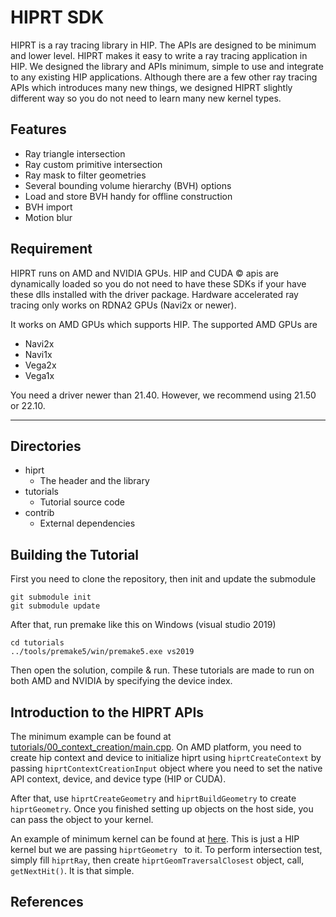 # HIPRT SDK

HIPRT is a ray tracing library in HIP. The APIs are designed to be minimum and lower level. HIPRT makes it easy to write a ray tracing application in HIP. We designed the library and APIs minimum, simple to use and integrate to any existing HIP applications. Although there are a few other ray tracing APIs which introduces many new things, we designed HIPRT slightly different way so you do not need to learn many new kernel types. 


## Features

- Ray triangle intersection
- Ray custom primitive intersection
- Ray mask to filter geometries
- Several bounding volume hierarchy (BVH) options
- Load and store BVH handy for offline construction
- BVH import
- Motion blur

## Requirement

HIPRT runs on AMD and NVIDIA GPUs. HIP and CUDA &copy; apis are dynamically loaded so you do not need to have these SDKs if your have these dlls installed with the driver package. Hardware accelerated ray tracing only works on RDNA2 GPUs (Navi2x or newer). 

It works on AMD GPUs which supports HIP. The supported AMD GPUs are 

- Navi2x
- Navi1x
- Vega2x
- Vega1x

You need a driver newer than 21.40. However, we recommend using 21.50 or 22.10.

----


## Directories

- hiprt
  - The header and the library
- tutorials
  - Tutorial source code
- contrib
  - External dependencies


## Building the Tutorial


First you need to clone the repository, then init and update the submodule

````
git submodule init
git submodule update
````

After that, run premake like this on Windows (visual studio 2019)

````
cd tutorials
../tools/premake5/win/premake5.exe vs2019
````

Then open the solution, compile & run. These tutorials are made to run on both AMD and NVIDIA by specifying the device index. 


## Introduction to the HIPRT APIs

The minimum example can be found at [tutorials/00_context_creation/main.cpp](tutorials/00_context_creation/main.cpp). On AMD platform, you need to create hip context and device to initialize hiprt using `hiprtCreateContext` by passing `hiprtContextCreationInput` object where you need to set the native API context, device, and device type (HIP or CUDA). 

After that, use `hiprtCreateGeometry` and `hiprtBuildGeometry` to create `hiprtGeometry`. Once you finished setting up objects on the host side, you can pass the object to your kernel. 

An example of minimum kernel can be found at [here](tutorials/01_geom_intersection/TestKernel.h). This is just a HIP kernel but we are passing `hiprtGeometry ` to it. To perform intersection test, simply fill `hiprtRay`, then create `hiprtGeomTraversalClosest` object, call, `getNextHit()`. It is that simple. 

## References

